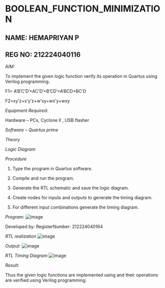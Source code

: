 # BOOLEAN_FUNCTION_MINIMIZATION
## NAME: HEMAPRIYAN P
## REG NO: 212224040116
*AIM:*

To implement the given logic function verify its operation in Quartus using Verilog programming.

F1= A’B’C’D’+AC’D’+B’CD’+A’BCD+BC’D 

F2=xy’z+x’y’z+w’xy+wx’y+wxy

*Equipment Required:*

Hardware – PCs, Cyclone II , USB flasher

*Software – Quartus prime*

*Theory*

*Logic Diagram*

*Procedure*

1.	Type the program in Quartus software.

2.	Compile and run the program.

3.	Generate the RTL schematic and save the logic diagram.

4.	Create nodes for inputs and outputs to generate the timing diagram.

5.	For different input combinations generate the timing diagram.


*Program:*
![image](https://github.com/user-attachments/assets/5875d3f7-a41b-4d41-b284-82ffc735146e)



Developed by: RegisterNumber: 212224040164


*RTL realization*
![image](https://github.com/user-attachments/assets/bf093db4-7071-4680-ba88-f54a52f3f322)


*Output:*
![image](https://github.com/user-attachments/assets/5cc4bbcc-45ee-4c17-9b45-4ef697403e5f)

*RTL*
*Timing Diagram*
![image](https://github.com/user-attachments/assets/f56edd87-66ca-42b7-a26a-136078e8e387)

*Result:*

Thus the given logic functions are implemented using and their operations are verified using Verilog programming.
